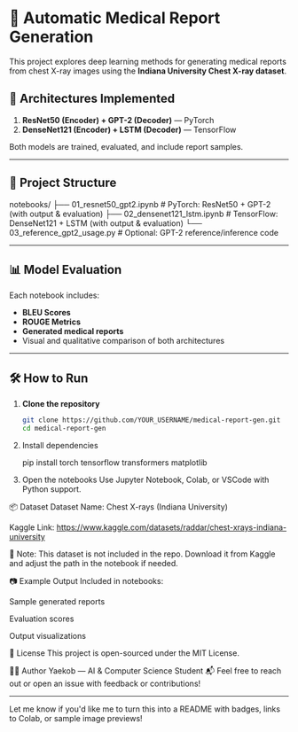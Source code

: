 # 🏥 Automatic Medical Report Generation

This project explores deep learning methods for generating medical reports from chest X-ray images using the **Indiana University Chest X-ray dataset**.

## 🧠 Architectures Implemented

1. **ResNet50 (Encoder) + GPT-2 (Decoder)** — PyTorch  
2. **DenseNet121 (Encoder) + LSTM (Decoder)** — TensorFlow

Both models are trained, evaluated, and include report samples.

---

## 📁 Project Structure

notebooks/
├── 01_resnet50_gpt2.ipynb # PyTorch: ResNet50 + GPT-2 (with output & evaluation)
├── 02_densenet121_lstm.ipynb # TensorFlow: DenseNet121 + LSTM (with output & evaluation)
└── 03_reference_gpt2_usage.py # Optional: GPT-2 reference/inference code


---

## 📊 Model Evaluation

Each notebook includes:
- **BLEU Scores**
- **ROUGE Metrics**
- **Generated medical reports**
- Visual and qualitative comparison of both architectures

---

## 🛠️ How to Run

1. **Clone the repository**
   ```bash
   git clone https://github.com/YOUR_USERNAME/medical-report-gen.git
   cd medical-report-gen

2. Install dependencies

   pip install torch tensorflow transformers matplotlib
3. Open the notebooks
Use Jupyter Notebook, Colab, or VSCode with Python support.

📦 Dataset
Dataset Name: Chest X-rays (Indiana University)

Kaggle Link: https://www.kaggle.com/datasets/raddar/chest-xrays-indiana-university

📌 Note: This dataset is not included in the repo. Download it from Kaggle and adjust the path in the notebook if needed.

📷 Example Output
Included in notebooks:

Sample generated reports

Evaluation scores

Output visualizations

📄 License
This project is open-sourced under the MIT License.

🙋‍♂️ Author
Yaekob — AI & Computer Science Student
📬 Feel free to reach out or open an issue with feedback or contributions!



---

Let me know if you'd like me to turn this into a README with badges, links to Colab, or sample image previews!
